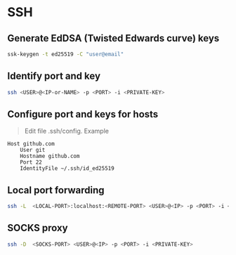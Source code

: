 # SSH
## Generate EdDSA (Twisted Edwards curve) keys
```bash
ssk-keygen -t ed25519 -C "user@email"
```
## Identify port and key
```bash
ssh <USER>@<IP-or-NAME> -p <PORT> -i <PRIVATE-KEY> 
```
## Configure port and keys for hosts
> Edit file .ssh/config. Example
```
Host github.com
    User git
    Hostname github.com
    Port 22
    IdentityFile ~/.ssh/id_ed25519
```
## Local port forwarding
```bash
ssh -L  <LOCAL-PORT>:localhost:<REMOTE-PORT> <USER>@<IP> -p <PORT> -i <PRIVATE-KEY> 
```
## SOCKS proxy
```bash
ssh -D  <SOCKS-PORT> <USER>@<IP> -p <PORT> -i <PRIVATE-KEY> 
```
